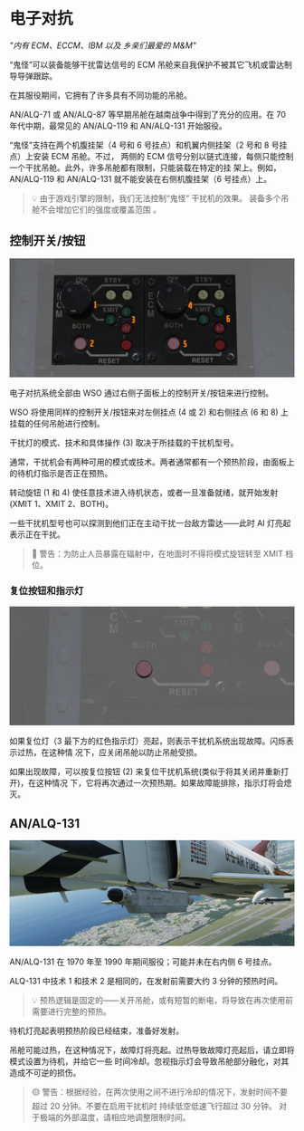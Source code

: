 # 电子对抗

_"内有 ECM、ECCM、IBM 以及
乡亲们最爱的 M&M"_

“鬼怪”可以装备能够干扰雷达信号的 ECM 吊舱来自我保护不被其它飞机或雷达制导导弹跟踪。

在其服役期间，它拥有了许多具有不同功能的吊舱。

AN/ALQ-71 或 AN/ALQ-87 等早期吊舱在越南战争中得到了充分的应用。在 70 年代中期，最常见的 AN/ALQ-119
和 AN/ALQ-131 开始服役。

“鬼怪”支持在两个机腹挂架（4 号和 6 号挂点）和机翼内侧挂架（2 号和 8 号挂点）上安装 ECM 吊舱。不过，
两侧的 ECM 信号分别以链式连接，每侧只能控制一个干扰吊舱。此外，许多吊舱都有限制，只能装载在特定的挂
架上。例如，AN/ALQ-119 和 AN/ALQ-131 就不能安装在右侧机腹挂架（6 号挂点）上。

> 💡 由于游戏引擎的限制，我们无法控制“鬼怪” 干扰机的效果。 装备多个吊舱不会增加它们的强度或覆盖范围
> 。

## 控制开关/按钮

![ecm](../../img/wso_ecm_control_panel.jpg)

电子对抗系统全部由 WSO 通过右侧子面板上的控制开关/按钮来进行控制。

WSO 将使用同样的控制开关/按钮来对左侧挂点 (<num>4</num> 或 <num>2</num>) 和右侧挂点 (<num>6</num>
和 <num>8</num>) 上挂载的任何吊舱进行控制。

干扰灯的模式、技术和具体操作 (<num>3</num>) 取决于所挂载的干扰机型号。

通常，干扰机会有两种可用的模式或技术。两者通常都有一个预热阶段，由面板上的待机灯指示是否正在预热。

转动旋钮 (<num>1</num> 和 <num>4</num>) 使任意技术进入待机状态，或者一旦准备就绪，就开始发射(XMIT
1、XMIT 2、BOTH)。

一些干扰机型号也可以探测到他们正在主动干扰一台敌方雷达——此时 AI 灯亮起表示正在干扰。

> 🔴 警告：为防止人员暴露在辐射中，在地面时不得将模式旋钮转至 XMIT 档位。

### 复位按钮和指示灯

![ecm](../../img/wso_ecm_reset_button.jpg)

如果复位灯（<num>3</num> 最下方的红色指示灯）亮起，则表示干扰机系统出现故障。闪烁表示过热，在这种情
况下，应关闭吊舱以防止吊舱受损。

如果出现故障，可以按复位按钮 (<num>2</num>) 来复位干扰机系统(类似于将其关闭并重新打开)，在这种情况
下，它将再次通过一次预热期。如果故障能排除，指示灯将会熄灭。

## AN/ALQ-131

![AN/ALQ-131](../../img/f4_ext_ecm_pod.jpg)

AN/ALQ-131 在 1970 年至 1990 年期间服役；可能并未在右内侧 6 号挂点。

ALQ-131 中技术 1 和技术 2 是相同的，在发射前需要大约 3 分钟的预热时间。

> 💡 预热逻辑是固定的——关开吊舱，或有短暂的断电，将导致在再次使用前需要进行完整的预热。

待机灯亮起表明预热阶段已经结束，准备好发射。

吊舱可能过热，在这种情况下，故障灯将亮起。过热导致故障灯亮起后，请立即将模式设置为待机，并给它一些
时间冷却。忽视指示灯会导致吊舱部分融化，对其造成不可逆的损伤。

> 🟡 警告：根据经验，在两次使用之间不进行冷却的情况下，发射时间不要超过 20 分钟。不要在启用干扰机时
> 持续低空低速飞行超过 30 分钟。 对于极端的外部温度，请相应地调整限制时间。
